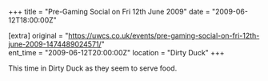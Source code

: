 +++
title = "Pre-Gaming Social on Fri 12th June 2009"
date = "2009-06-12T18:00:00Z"

[extra]
original = "https://uwcs.co.uk/events/pre-gaming-social-on-fri-12th-june-2009-1474489024571/"    
ent_time = "2009-06-12T20:00:00Z"
location = "Dirty Duck"
+++

This time in Dirty Duck as they seem to serve food.

